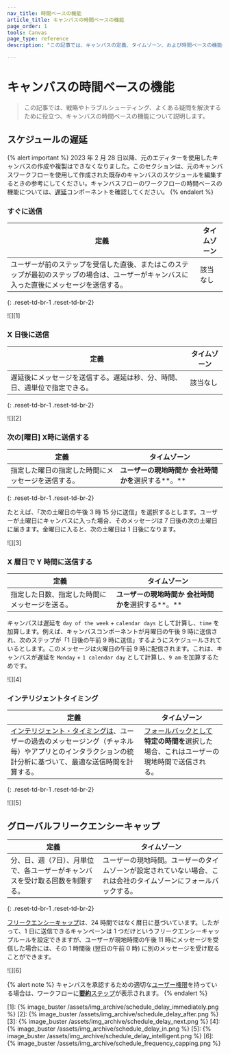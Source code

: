 ```yaml
---
nav_title: 時間ベースの機能
article_title: キャンバスの時間ベースの機能
page_order: 1
tools: Canvas
page_type: reference
description: "この記事では、キャンバスの定義、タイムゾーン、および時間ベースの機能の例について説明します。"

---
```


# キャンバスの時間ベースの機能

> この記事では、戦略やトラブルシューティング、よくある疑問を解決するために役立つ、キャンバスの時間ベースの機能について説明します。 

## スケジュールの遅延

{% alert important %}
2023 年 2 月 28 日以降、元のエディターを使用したキャンバスの作成や複製はできなくなりました。このセクションは、元のキャンバスワークフローを使用して作成された既存のキャンバスのスケジュールを編集するときの参考にしてください。キャンバスフローのワークフローの時間ベースの機能については、[遅延]({{site.baseurl}}/user_guide/engagement_tools/canvas/canvas_components/delay_step/)コンポーネントを確認してください。
{% endalert %}

### すぐに送信

| 定義 |  タイムゾーン |
| --- | --- |
| ユーザーが前のステップを受信した直後、またはこのステップが最初のステップの場合は、ユーザーがキャンバスに入った直後にメッセージを送信する。 | 該当なし |
{: .reset-td-br-1 .reset-td-br-2}

![][1]

### X 日後に送信

| 定義 |  タイムゾーン |
| --- | --- |
| 遅延後にメッセージを送信する。遅延は秒、分、時間、日、週単位で指定できる。  | 該当なし |
{: .reset-td-br-1 .reset-td-br-2}

![][2]

### 次の\[曜日] X時に送信する

| 定義 |  タイムゾーン |
| --- | --- |
| 指定した曜日の指定した時間にメッセージを送信する。  | **ユーザーの現地時間か** **会社時間かを**選択する**。** |
{: .reset-td-br-1 .reset-td-br-2}

たとえば、「次の土曜日の午後 3 時 15 分に送信」を選択するとします。ユーザーが土曜日にキャンバスに入った場合、そのメッセージは 7 日後の次の土曜日に届きます。金曜日に入ると、次の土曜日は 1 日後になります。

![][3]

### X 暦日で Y 時間に送信する

| 定義 |  タイムゾーン |
| --- | --- |
| 指定した日数、指定した時間にメッセージを送る。 | **ユーザーの現地時間か** **会社時間かを**選択する**。** |

キャンバスは遅延を `day of the week` + `calendar days` として計算し、`time` を加算します。例えば、キャンバスコンポーネントが月曜日の午後 9 時に送信され、次のステップが「1 日後の午前 9 時に送信」するようにスケジュールされているとします。このメッセージは火曜日の午前 9 時に配信されます。これは、キャンバスが遅延を `Monday` + `1 calendar day` として計算し、`9 am` を加算するためです。

![][4]

### インテリジェントタイミング

| 定義 | タイムゾーン |
| ---------- | ----- |
| [インテリジェント・タイミングは]({{site.baseurl}}/user_guide/sage_ai/intelligence/intelligent_timing/)、ユーザーの過去のメッセージング（チャネル毎）やアプリとのインタラクションの統計分析に基づいて、最適な送信時間を計算する。 | [フォールバックとして]({{site.baseurl}}/user_guide/sage_ai/intelligence/intelligent_timing/#fallback-options) **特定の時間を**選択した場合、これはユーザーの現地時間で送信される。 |
{: .reset-td-br-1 .reset-td-br-2}

![][5]

## グローバルフリークエンシーキャップ

| 定義 | タイムゾーン |
| --- | --- |
| 分、日、週（7日）、月単位で、各ユーザーがキャンバスを受け取る回数を制限する。 | ユーザーの現地時間。ユーザーのタイムゾーンが設定されていない場合、これは会社のタイムゾーンにフォールバックする。 |
{: .reset-td-br-1 .reset-td-br-2}

[フリークエンシーキャップ]({{site.baseurl}}/user_guide/engagement_tools/campaigns/testing_and_more/rate-limiting/#frequency-capping)は、24 時間ではなく暦日に基づいています。したがって、1 日に送信できるキャンペーンは 1 つだけというフリークエンシーキャップルールを設定できますが、ユーザーが現地時間の午後 11 時にメッセージを受信した場合には、その 1 時間後 (翌日の午前 0 時) に別のメッセージを受け取ることができます。

![][6]

{% alert note %}
キャンバスを承認するための適切な[ユーザー権限]({{site.baseurl}}/user_guide/administrative/app_settings/manage_your_braze_users/user_permissions/#managing-limited-and-team-role-permissions)を持っている場合は、ワークフローに[**要約**ステップ]({{site.baseurl}}/user_guide/engagement_tools/canvas/managing_canvases/canvas_approval/#using-approvals)が表示されます。
{% endalert %}


[1]: {% image_buster /assets/img_archive/schedule_delay_immediately.png %}
[2]: {% image_buster /assets/img_archive/schedule_delay_after.png %}
[3]: {% image_buster /assets/img_archive/schedule_delay_next.png %}
[4]: {% image_buster /assets/img_archive/schedule_delay_in.png %}
[5]: {% image_buster /assets/img_archive/schedule_delay_intelligent.png %}
[6]: {% image_buster /assets/img_archive/schedule_frequency_capping.png %}
